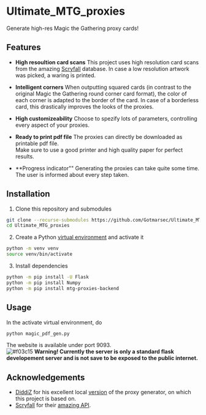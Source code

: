 # Ultimate_MTG_proxies
Generate high-res Magic the Gathering proxy cards!

## Features

- **High resoultion card scans**
  This project uses high resolution card scans from the amazing [Scryfall](https://scryfall.com/) database.
  In case a low resolution artwork was picked, a waring is printed.

- **Intelligent corners**
  When outputting squared cards (in contrast to the original Magic the Gathering round corner card format), the color of each corner is adapted to the border of the card.
  In case of a borderless card, this drastically improves the looks of the proxies.

- **High customizeability**
  Choose to spezify lots of parameters, controlling every aspect of your proxies.

- **Ready to print pdf file**
  The proxies can directly be downloaded as printable pdf file.\
  Make sure to use a good printer and high quality paper for perfect results.

- **Progress indicator""
  Generating the proxies can take quite some time.
  The user is informed about every step taken.

## Installation

1. Clone this repository and submodules
```bash
git clone --recurse-submodules https://github.com/Gotmarsec/Ultimate_MTG_proxies.git
cd Ultimate_MTG_proxies
```

2. Create a Python [virtual environment](https://docs.python.org/3/library/venv.html) and activate it
```bash
python -m venv venv
source venv/bin/activate
```

3. Install dependencies
```bash
python -m pip install -U Flask
python -m pip install Numpy
python -m pip install mtg-proxies-backend
```

## Usage
In the activate virtual environment, do
```bash
python magic_pdf_gen.py
```
The website is available under port 9093. \
![#f03c15](https://placehold.co/15x15/f03c15/f03c15.png) **Warning! Currently the server is only a standard flask developement server and is not save to be exposed to the public internet.**

## Acknowledgements
- [DiddiZ](https://github.com/DiddiZ) for his excellent local [version](https://github.com/DiddiZ/mtg-proxies) of the proxy generator, on which this project is based on.
- [Scryfall](https://scryfall.com/) for their [amazing API](https://scryfall.com/docs/api).
